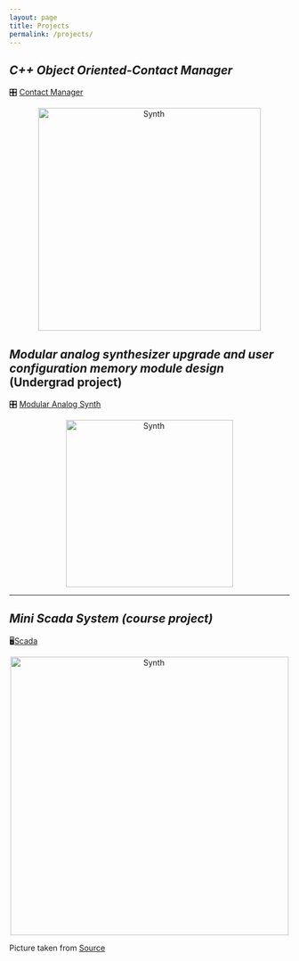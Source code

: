 ```yaml
---
layout: page
title: Projects
permalink: /projects/
---
```


## ***C++ Object Oriented-Contact Manager***

🎛️ [Contact Manager](contacts.md)

<p align="center">
  <img src="https://github.com/user-attachments/assets/70ee8c3f-7947-4975-8217-c7c1a1fb8323" alt="Synth" width="400" />
</p>

## ***Modular analog synthesizer upgrade and user configuration memory module design*** (Undergrad project)

🎛️ [Modular Analog Synth](synth.md)

<p align="center">
  <img src="https://github.com/user-attachments/assets/5fd21cc2-cd73-4246-a1a7-48ae68ab1ceb" alt="Synth" width="300" />
</p>

---
## ***Mini Scada System (course project)***
🖥️[Scada](scada.md)

<p align="center">
  <img src="https://github.com/user-attachments/assets/37c34bf4-e321-479d-a2d6-c3ff5b537a3c" alt="Synth" width="500" />
</p>

Picture taken from [Source](https://www.datocms-assets.com/38028/1632437837-1632421815-wireless-scada-3.jpg)


